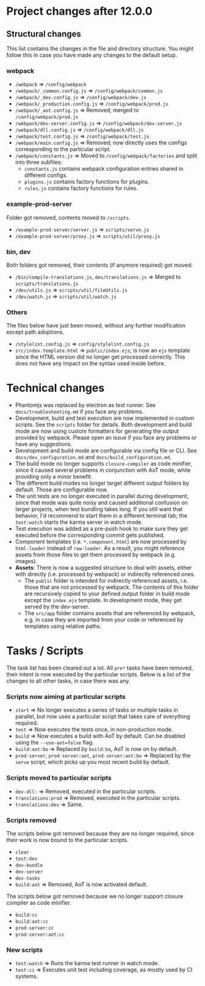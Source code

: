 # Project changes after 12.0.0

## Structural changes
This list contains the changes in the file and directory structure. You might follow this in case you have made any changes to the default setup.

### webpack
- `/webpack` => `/config/webpack`
- `/webpack/_common.config.js` => `/config/webpack/common.js`
- `/webpack/_dev.config.js` => `/config/webpack/dev.js`
- `/webpack/_production.config.js` => `/config/webpack/prod.js`
- `/webpack/_aot.config.js` => Removed; merged to `/config/webpack/prod.js`
- `/webpack/dev-server.config.js` => `/config/webpack/dev-server.js`
- `/webpack/dll.config.js` => `/config/webpack/dll.js`
- `/webpack/test.config.js` => `/config/webpack/test.js`
- `/webpack/main.config.js` => Removed; now directly uses the configs corresponding to the particular script.
- `/webpack/constants.js` => Moved to `/config/webpack/factories` and split into three subfiles:
  - `constants.js` contains webpack configuration entries shared in different configs.
  - `plugins.js` contains factory functions for plugins.
  - `rules.js` contains factory functions for rules.

### example-prod-server
Folder got removed, contents moved to `/scripts`.
- `/example-prod-server/server.js` => `scripts/serve.js`
- `/example-prod-server/proxy.js` => `scripts/util/proxy.js`

### bin, dev
Both folders got removed, their contents (if anymore required) got moved:
- `/bin/compile-translations.js`, `dev/translations.js` => Merged to `scripts/translations.js`
- `/dev/utils.js` => `scripts/util/fileUtils.js`
- `/dev/watch.js` => `scripts/util/watch.js`

### Others
The files below have just been moved, without any further modification except path adoptions.
- `/stylelint.config.js` => `config/stylelint.config.js`
- `src/index.template.html` => `public/index.ejs`; is now an `ejs` template since the HTML version did no longer get processed correctly. This does not have any impact on the syntax used inside before.

# Technical changes
- Phantomjs was replaced by electron as test runner. See `docs/troubleshooting.md` if you face any problems.
- Development, build and test execution are now implemented in custom scripts. See the `scripts` folder for details. Both development and build mode are now using custom formatters for generating the output provided by webpack. Please open an issue if you face any problems or have any suggestions.
- Development and build mode are configurable via config file or CLI. See `docs/dev_configuration.md` and `docs/build_configuration.md`.
- The build mode no longer supports `closure-compiler` as code minifier, since it caused several problems in conjunction with AoT mode, while providing only a minor benefit.
- The different build modes no longer target different output folders by default. Those are configurable now.
- The unit tests are no longer executed in parallel during development, since that mode was quite noisy and caused additional confusion on larger projects, when test bundling takes long. If you still want that behavior, I'd recommend to start them in a different terminal tab; the `test:watch` starts the karma server in watch mode.
- Test execution was added as a pre-push hook to make sure they get executed before the corresponding commit gets published.
- Component templates (i.e. `*.component.html`) are now processed by `html-loader` instead of `raw-loader`. As a result, you might reference assets from those files to get them processed by webpack (e.g. images).
- **Assets**: There is now a suggested structure to deal with assets, either with directly  (i.e. processed by webpack) or indirectly referenced ones.
  - The `public` folder is intended for indirectly referenced assets, i.e. those that are not processed by webpack. The contents of this folder are recursively copied to your defined output folder in build mode except the `index.ejs` template. In development mode, they get served by the dev-server.
  - The `src/app` folder contains assets that are referenced by webpack, e.g. in case they are imported from your code or referenced by templates using relative paths.

# Tasks / Scripts
The task list has been cleared out a lot. All `pre*` tasks have been removed, their intent is now executed by the particular scripts. Below is a list of the changes to all other tasks, in case there was any.

### Scripts now aiming at particular scripts
- `start` => No longer executes a series of tasks or multiple tasks in parallel, but now uses a particular script that takes care of everything required.
- `test` => Now executes the tests once, in non-production mode.
- `build` => Now executes a build with AoT by default. Can be disabled using the `--use-aot=false` flag.
- `build:aot:bo` => Replaced by `build:bo`, AoT is now on by default.
- `prod-server`, `prod-server:aot`, `prod-server:aot:bo` => Replaced by the `serve` script, which picks up you most recent build by default.

### Scripts moved to particular scripts
- `dev-dll:` => Removed, executed in the particular scripts.
- `translations:prod` => Removed, executed in the particular scripts.
- `translations:dev` => Same.

### Scripts removed
The scripts below got removed because they are no longer required, since their work is now bound to the particular scripts.
- `clear`
- `test:dev`
- `dev-bundle`
- `dev-server`
- `dev-tasks`
- `build:aot` => Removed, AoT is now activated default.

The scripts below got removed because we no longer support closure compiler as code minifier.
- `build:cc`
- `build:aot:cc`
- `prod-server:cc`
- `prod-server:aot:cc`

### New scripts
- `test:watch` => Runs the karma test runner in watch mode.
- `test:ci` => Executes unit test including coverage, as mostly used by CI systems.